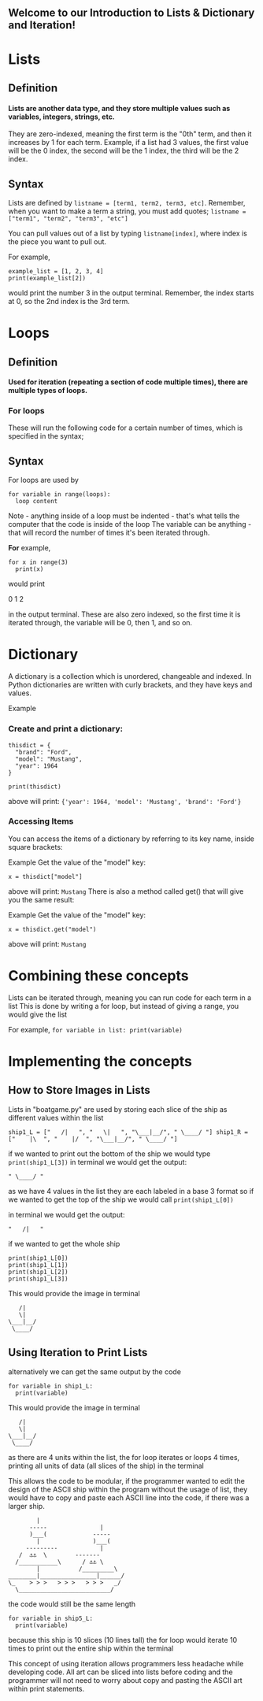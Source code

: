 ## Welcome to our Introduction to Lists & Dictionary and Iteration!

# Lists

## Definition

#### Lists are another data type, and they store multiple values such as variables, integers, strings, etc. 
They are zero-indexed, meaning the first term is the "0th" term, and then it increases by 1 for each term. Example, if a list had 3 values, the first value will be the 0 index, the second will be the 1 index, the third will be the 2 index.

## Syntax

Lists are defined by `listname = [term1, term2, term3, etc]`.  Remember, when you want to make a term a string, you must add quotes; `listname = ["term1", "term2", "term3", "etc"]`

You can pull values out of a list by typing `listname[index]`, where index is the piece you want to pull out.

For example,
```
example_list = [1, 2, 3, 4]
print(example_list[2])
```
would print the number 3 in the output terminal. Remember, the index starts at 0, so the 2nd index is the 3rd term.

# Loops

## Definition

#### Used for iteration (repeating a section of code multiple times), there are multiple types of loops.

### For loops

These will run the following code for a certain number of times, which is specified in the syntax;

## Syntax

For loops are used by 
```
for variable in range(loops):
  loop content
```
Note - anything inside of a loop must be indented - that's what tells the computer that the code is inside of the loop
The variable can be anything - that will record the number of times it's been iterated through.

**For** example,
```
for x in range(3)
  print(x)
```
would print 

0
1
2

in the output terminal.  These are also zero indexed, so the first time it is iterated through, the variable will be 0, then 1, and so on.

# Dictionary
A dictionary is a collection which is unordered, changeable and indexed. In Python dictionaries are written with curly brackets, and they have keys and values.

Example
### Create and print a dictionary:
```
thisdict = {
  "brand": "Ford",
  "model": "Mustang",
  "year": 1964
}

print(thisdict)
```
above will print: 
```{'year': 1964, 'model': 'Mustang', 'brand': 'Ford'}```

### Accessing Items
You can access the items of a dictionary by referring to its key name, inside square brackets:

Example
Get the value of the "model" key:
```
x = thisdict["model"]
```
above will print: 
```Mustang```
There is also a method called get() that will give you the same result:

Example
Get the value of the "model" key:
```
x = thisdict.get("model")
```
above will print: 
```Mustang```

# Combining these concepts

Lists can be iterated through, meaning you can run code for each term in a list
This is done by writing a for loop, but instead of giving a range, you would give the list

For example,
`
for variable in list:
  print(variable)
`

# Implementing the concepts
## How to Store Images in Lists
Lists in "boatgame.py" are used by storing each slice of the ship as different values within the list

`
ship1_L = ["   /|   ", "   \|   ", "\___|__/", " \____/ "]
ship1_R = ["    |\  ", "    |/  ", "\___|__/", " \____/ "]
`

if we wanted to print out the bottom of the ship we would type
`print(ship1_L[3])`
in terminal we would get the output:
```
" \____/ "
```
as we have 4 values in the list they are each labeled in a base 3 format
so if we wanted to get the top of the ship we would call
`print(ship1_L[0])`

in terminal we would get the output:
```
"   /|   "
```

if we wanted to get the whole ship 
```
print(ship1_L[0])
print(ship1_L[1])
print(ship1_L[2])
print(ship1_L[3])
```

This would provide the image in terminal 
```
   /|   
   \|   
\___|__/
 \____/ 
```
## Using Iteration to Print Lists

alternatively we can get the same output by the code
```
for variable in ship1_L:
  print(variable)
```

This would provide the image in terminal
```
   /|   
   \|   
\___|__/
 \____/  
```

as there are 4 units within the list, the for loop iterates or loops 4 times, printing all units of data (all slices of the ship) in the terminal 

This allows the code to be modular, if the programmer wanted to edit the design of the ASCII ship within the program without the usage of list, they would have to copy and paste each ASCII line into the code, if there was a larger ship. 
```
        |
      -----               |
      )___(             -----
        |               )___(
     ---------            |
   /  ⚓⚓  \        -------
  /___________\      / ⚓⚓ \
        |           /_________\  
________|________________|______/      
\_    > > >   > > >   > > >   _/
  \__________________________/
```
the code would still be the same length
```
for variable in ship5_L:
  print(variable)
```
because this ship is 10 slices (10 lines tall) the for loop would iterate 10 times to print out the entire ship within the terminal

This concept of using iteration allows programmers less headache while developing code. All art can be sliced into lists before coding and the programmer will not need to worry about copy and pasting the ASCII art within print statements.



